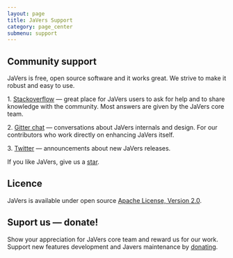 ```yaml
---
layout: page
title: JaVers Support
category: page_center
submenu: support
---
```


## Community support

JaVers is free, open source software and it works great.
We strive to make it robust and easy to use.

1\. [Stackoverflow](https://stackoverflow.com/questions/tagged/javers) &mdash; 
great place for JaVers users to ask for help and to share knowledge with the community.
Most answers are given by the JaVers core team. 
 
2\. [Gitter chat](https://gitter.im/javers/javers) &mdash;
conversations about JaVers internals and design.
For our contributors who work directly on enhancing JaVers itself. 

3\. [Twitter](https://twitter.com/javers_org) &mdash; announcements about new JaVers releases. 

If you like JaVers, give us a [star](https://github.com/javers/javers).

## Licence
JaVers is available under open source
[Apache License, Version 2.0](https://www.apache.org/licenses/LICENSE-2.0).

## Suport us &mdash; donate!

Show your appreciation for JaVers core team and reward us for our work.
Support new features development and Javers maintenance by [donating](/sponsorship).
